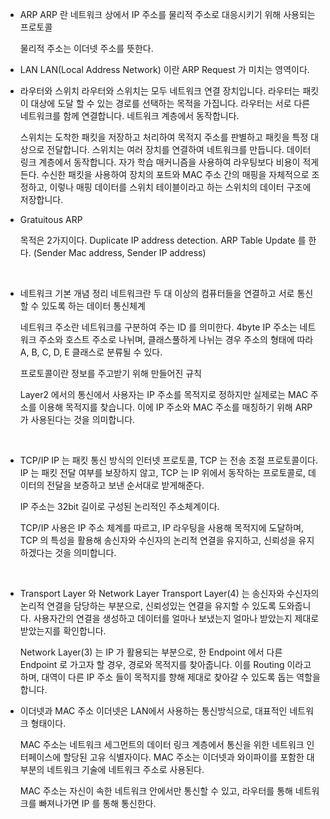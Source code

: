 - ARP
  ARP 란 네트워크 상에서 IP 주소를 물리적 주소로 대응시키기 위해 사용되는 프로토콜

  물리적 주소는 이더넷 주소를 뜻한다.
  <br>

- LAN
  LAN(Local Address Network) 이란 ARP Request 가 미치는 영역이다.
  <br>
- 라우터와 스위치
  라우터와 스위치는 모두 네트워크 연결 장치입니다. 라우터는 패킷이 대상에 도달 할 수 있는 경로를 선택하는 목적을 가집니다. 라우터는 서로 다른 네트워크를 함께 연결합니다. 네트워크 계층에서 동작합니다.

  스위치는 도착한 패킷을 저장하고 처리하여 목적지 주소를 판별하고 패킷을 특정 대상으로 전달합니다. 스위치는 여러 장치를 연결하여 네트워크를 만듭니다. 데이터 링크 계층에서 동작합니다. 자가 학습 매커니즘을 사용하여 라우팅보다 비용이 적게 든다. 수신한 패킷을 사용하여 장치의 포트와 MAC 주소 간의 매핑을 자체적으로 조정하고, 이렇나 매핑 데이터를 스위치 테이블이라고 하는 스위치의 데이터 구조에 저장합니다.
  <br>

- Gratuitous ARP

  목적은 2가지이다. Duplicate IP address detection. ARP Table Update 를 한다. (Sender Mac address, Sender IP address)

  <br>

- 네트워크 기본 개념 정리
  네트워크란 두 대 이상의 컴퓨터들을 연결하고 서로 통신할 수 있도록 하는 데이터 통신체계

  네트워크 주소란 네트워크를 구분하여 주는 ID 를 의미한다. 4byte IP 주소는 네트워크 주소와 호스트 주소로 나뉘며, 클래스풀하게 나뉘는 경우 주소의 형태에 따라 A, B, C, D, E 클래스로 분류될 수 있다.

  프로토콜이란 정보를 주고받기 위해 만들어진 규칙

  Layer2 에서의 통신에서 사용자는 IP 주소를 목적지로 정하지만 실제로는 MAC 주소를 이용해 목적지를 찾습니다. 이에 IP 주소와 MAC 주소를 매칭하기 위해 ARP가 사용된다는 것을 의미합니다.

  <br>

- TCP/IP
  IP 는 패킷 통신 방식의 인터넷 프로토콜, TCP 는 전송 조절 프로토콜이다. IP 는 패킷 전달 여부를 보장하지 않고, TCP 는 IP 위에서 동작하는 프로토콜로, 데이터의 전달을 보증하고 보낸 순서대로 받게해준다.

  IP 주소는 32bit 길이로 구성된 논리적인 주소체계이다.

  TCP/IP 사용은 IP 주소 체계를 따르고, IP 라우팅을 사용해 목적지에 도달하며, TCP 의 특성을 활용해 송신자와 수신자의 논리적 연결을 유지하고, 신뢰성을 유지하겠다는 것을 의미합니다.

  <br>

- Transport Layer 와 Network Layer
  Transport Layer(4) 는 송신자와 수신자의 논리적 연결을 담당하는 부분으로, 신뢰성있는 연결을 유지할 수 있도록 도와줍니다. 사용자간의 연결을 생성하고 데이터를 얼마나 보냈는지 얼마나 받았는지 제대로 받았는지를 확인합니다.

  Network Layer(3) 는 IP 가 활용되는 부분으로, 한 Endpoint 에서 다른 Endpoint 로 가고자 할 경우, 경로와 목적지를 찾아줍니다. 이를 Routing 이라고 하며, 대역이 다른 IP 주소 들이 목적지를 향해 제대로 찾아갈 수 있도록 돕는 역할을 합니다.
  <br>

- 이더넷과 MAC 주소
  이더넷은 LAN에서 사용하는 통신방식으로, 대표적인 네트워크 형태이다.

  MAC 주소는 네트워크 세그먼트의 데이터 링크 계층에서 통신을 위한 네트워크 인터페이스에 할당된 고유 식별자이다. MAC 주소는 이더넷과 와이파이를 포함한 대부분의 네트워크 기술에 네트워크 주소로 사용된다.

  MAC 주소는 자신이 속한 네트워크 안에서만 통신할 수 있고, 라우터를 통해 네트워크를 빠져나가면 IP 를 통해 통신한다.
